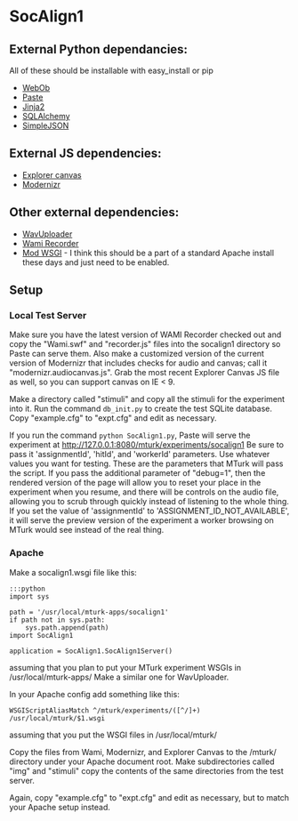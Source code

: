 # SocAlign1 #

## External Python dependancies: ##
All of these should be installable with easy\_install or pip

* [WebOb](http://webob.org/)
* [Paste](http://pythonpaste.org/)
* [Jinja2](http://jinja.pocoo.org/)
* [SQLAlchemy](http://www.sqlalchemy.org/)
* [SimpleJSON](https://github.com/simplejson/simplejson)

## External JS dependencies: ##
* [Explorer canvas](http://code.google.com/p/explorercanvas/)
* [Modernizr](http://modernizr.com/)

## Other external dependencies: ##
* [WavUploader](https://bitbucket.org/hlplab/wavuploader)
* [Wami Recorder](http://code.google.com/p/wami-recorder/)
* [Mod WSGI](http://code.google.com/p/modwsgi/) - I think this should be a part
of a standard Apache install these days and just need to be enabled.

## Setup ##

### Local Test Server ###
Make sure you have the latest version of WAMI Recorder checked out and copy 
the "Wami.swf" and "recorder.js" files into the socalign1 directory so Paste 
can serve them. Also make a customized version of the current version of 
Modernizr that includes checks for audio and canvas; call it 
"modernizr.audiocanvas.js". Grab the most recent Explorer Canvas JS file as 
well, so you can support canvas on IE < 9.

Make a directory called "stimuli" and copy all the stimuli for the experiment
into it. Run the command `db_init.py` to create the test SQLite database. Copy 
"example.cfg" to "expt.cfg" and edit as necessary.

If you run the command `python SocAlign1.py`, Paste will serve the 
experiment at <http://127.0.0.1:8080/mturk/experiments/socalign1> Be sure to 
pass it 'assignmentId', 'hitId', and 'workerId' parameters. Use whatever values
you want for testing. These are the parameters that MTurk will pass the script.
 If you pass the additional parameter of  "debug=1", then the rendered version
 of the page will allow you to reset your place in the experiment when you 
resume, and there will be controls on the audio file, allowing you to scrub 
through quickly instead of listening to the whole thing. If you set the value 
of 'assignmentId' to 'ASSIGNMENT\_ID\_NOT\_AVAILABLE', it will serve the 
preview version of the experiment a worker browsing on MTurk would see instead 
of the real thing.

### Apache ###
Make a socalign1.wsgi file like this:

    :::python
    import sys
    
    path = '/usr/local/mturk-apps/socalign1'
    if path not in sys.path:
        sys.path.append(path)
    import SocAlign1
    
    application = SocAlign1.SocAlign1Server()

assuming that you plan to put your MTurk experiment WSGIs in /usr/local/mturk-apps/
Make a similar one for WavUploader.

In your Apache config add something like this:

    WSGIScriptAliasMatch ^/mturk/experiments/([^/]+) /usr/local/mturk/$1.wsgi

assuming that you put the WSGI files in /usr/local/mturk/

Copy the files from Wami, Modernizr, and Explorer Canvas to the /mturk/ 
directory under your Apache document root. Make subdirectories called "img" and
"stimuli" copy the contents of the same directories from the test server.

Again, copy "example.cfg" to "expt.cfg" and edit as necessary, but to match 
your Apache setup instead.
